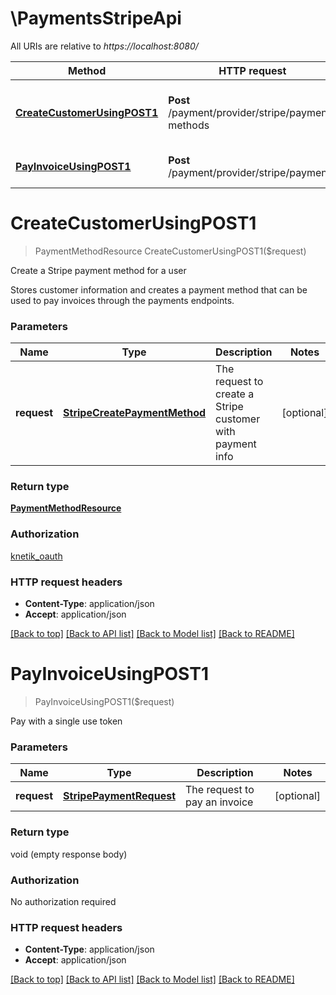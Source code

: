 # \PaymentsStripeApi

All URIs are relative to *https://localhost:8080/*

Method | HTTP request | Description
------------- | ------------- | -------------
[**CreateCustomerUsingPOST1**](PaymentsStripeApi.md#CreateCustomerUsingPOST1) | **Post** /payment/provider/stripe/payment-methods | Create a Stripe payment method for a user
[**PayInvoiceUsingPOST1**](PaymentsStripeApi.md#PayInvoiceUsingPOST1) | **Post** /payment/provider/stripe/payments | Pay with a single use token


# **CreateCustomerUsingPOST1**
> PaymentMethodResource CreateCustomerUsingPOST1($request)

Create a Stripe payment method for a user

Stores customer information and creates a payment method that can be used to pay invoices through the payments endpoints.


### Parameters

Name | Type | Description  | Notes
------------- | ------------- | ------------- | -------------
 **request** | [**StripeCreatePaymentMethod**](StripeCreatePaymentMethod.md)| The request to create a Stripe customer with payment info | [optional] 

### Return type

[**PaymentMethodResource**](PaymentMethodResource.md)

### Authorization

[knetik_oauth](../README.md#knetik_oauth)

### HTTP request headers

 - **Content-Type**: application/json
 - **Accept**: application/json

[[Back to top]](#) [[Back to API list]](../README.md#documentation-for-api-endpoints) [[Back to Model list]](../README.md#documentation-for-models) [[Back to README]](../README.md)

# **PayInvoiceUsingPOST1**
> PayInvoiceUsingPOST1($request)

Pay with a single use token


### Parameters

Name | Type | Description  | Notes
------------- | ------------- | ------------- | -------------
 **request** | [**StripePaymentRequest**](StripePaymentRequest.md)| The request to pay an invoice | [optional] 

### Return type

void (empty response body)

### Authorization

No authorization required

### HTTP request headers

 - **Content-Type**: application/json
 - **Accept**: application/json

[[Back to top]](#) [[Back to API list]](../README.md#documentation-for-api-endpoints) [[Back to Model list]](../README.md#documentation-for-models) [[Back to README]](../README.md)

